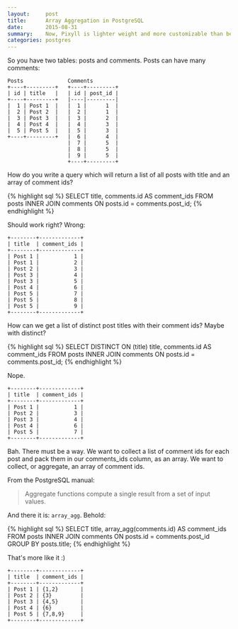 ```yaml
---
layout:     post
title:      Array Aggregation in PostgreSQL
date:       2015-08-31
summary:    Now, Pixyll is lighter weight and more customizable than before.
categories: postgres
---
```


So you have two tables\: posts and comments. Posts can have many comments:

    Posts              Comments
    +----+---------+   +----+---------+
    | id | title   |   | id | post_id |
    +----+---------+   |----|---------|
    |  1 | Post 1  |   |  1 |      1  |
    |  2 | Post 2  |   |  2 |      1  |
    |  3 | Post 3  |   |  3 |      2  |
    |  4 | Post 4  |   |  4 |      3  |
    |  5 | Post 5  |   |  5 |      3  |
    +----+---------+   |  6 |      4  |
                       |  7 |      5  |
                       |  8 |      5  |
                       |  9 |      5  |
                       +----+---------+

How do you write a query which will return a list of all posts with title and an array of comment ids?

{% highlight sql %}
SELECT title, comments.id AS comment_ids
FROM posts INNER JOIN comments ON posts.id = comments.post_id;
{% endhighlight %}

Should work right? Wrong:

    +--------+-------------+
    | title  | comment_ids |
    +--------+-------------+
    | Post 1 |           1 |
    | Post 1 |           2 |
    | Post 2 |           3 |
    | Post 3 |           4 |
    | Post 3 |           5 |
    | Post 4 |           6 |
    | Post 5 |           7 |
    | Post 5 |           8 |
    | Post 5 |           9 |
    +--------+-------------+

How can we get a list of distinct post titles with their comment ids? Maybe with distinct?

{% highlight sql %}
SELECT DISTINCT ON (title) title, comments.id AS comment_ids
FROM posts INNER JOIN comments ON posts.id = comments.post_id;
{% endhighlight %}

Nope.

    +--------+-------------+
    | title  | comment_ids |
    +--------+-------------+
    | Post 1 |           1 |
    | Post 2 |           3 |
    | Post 3 |           4 |
    | Post 4 |           6 |
    | Post 5 |           7 |
    +--------+-------------+

Bah. There must be a way. We want to collect a list of comment ids for each post and pack them in our comments_ids column, as an array. We want to collect, or aggregate, an array of comment ids.

From the PostgreSQL manual:

> Aggregate functions compute a single result from a set of input values.

And there it is: `array_agg`. Behold:

{% highlight sql %}
SELECT title, array_agg(comments.id) AS comment_ids
FROM posts INNER JOIN comments ON posts.id = comments.post_id
GROUP BY posts.title;
{% endhighlight %}

That's more like it :)

    +--------+-------------+
    | title  | comment_ids |
    +--------+-------------+
    | Post 1 | {1,2}       |
    | Post 2 | {3}         |
    | Post 3 | {4,5}       |
    | Post 4 | {6}         |
    | Post 5 | {7,8,9}     |
    +--------+-------------+

